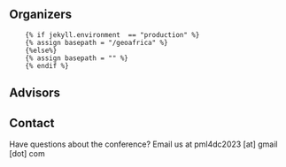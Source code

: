 

## Organizers  

        {% if jekyll.environment  == "production" %}
        {% assign basepath = "/geoafrica" %}
        {%else%}
        {% assign basepath = "" %}
        {% endif %}
       



## Advisors



## Contact

Have questions about the conference? Email us at pml4dc2023 [at] gmail [dot] com
